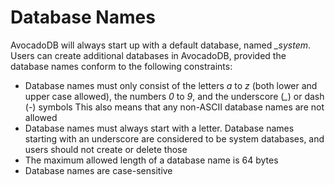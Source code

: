 Database Names
==============

AvocadoDB will always start up with a default database, named *_system*.
Users can create additional databases in AvocadoDB, provided the database
names conform to the following constraints:

* Database names must only consist of the letters *a* to *z* (both lower and
  upper case allowed), the numbers *0* to *9*, and the underscore (*_*) or 
  dash (*-*) symbols
  This also means that any non-ASCII database names are not allowed
* Database names must always start with a letter. Database names starting 
  with an underscore are considered to be system databases, and users should 
  not create or delete those
* The maximum allowed length of a database name is 64 bytes
* Database names are case-sensitive


